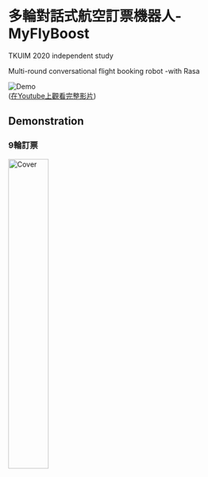 # 多輪對話式航空訂票機器人-MyFlyBoost
 
TKUIM 2020 independent study  

Multi-round conversational flight booking robot -with Rasa  

![Demo](https://github.com/ChengHanChiu/MyFlyBoost/blob/main/demonstration/Demo%E5%BD%B1%E7%89%87.gif)<br>
([在Youtube上觀看完整影片](https://youtu.be/yQazejdPJ_w))

## Demonstration

### 9輪訂票
<img src="images/cover.png" alt="Cover" width="40%"/>






